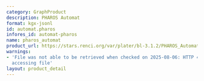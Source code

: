 ```yaml
---
category: GraphProduct
description: PHAROS Automat
format: kgx-jsonl
id: automat.pharos
infores_id: automat-pharos
name: pharos_automat
product_url: https://stars.renci.org/var/plater/bl-3.1.2/PHAROS_Automat/latest/kgx_files
warnings:
- 'File was not able to be retrieved when checked on 2025-08-06: HTTP 404 error when
  accessing file'
layout: product_detail
---
```

